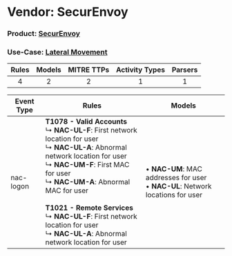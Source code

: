 Vendor: SecurEnvoy
==================
### Product: [SecurEnvoy](../ds_securenvoy_securenvoy.md)
### Use-Case: [Lateral Movement](../../../../UseCases/uc_lateral_movement.md)

| Rules | Models | MITRE TTPs | Activity Types | Parsers |
|:-----:|:------:|:----------:|:--------------:|:-------:|
|   4   |   2    |     2      |       1        |    1    |

| Event Type | Rules    | Models    |
| ---------- | ---- | ---- |
| nac-logon  | <b>T1078 - Valid Accounts</b><br> ↳ <b>NAC-UL-F</b>: First network location for user<br> ↳ <b>NAC-UL-A</b>: Abnormal network location for user<br> ↳ <b>NAC-UM-F</b>: First MAC for user<br> ↳ <b>NAC-UM-A</b>: Abnormal MAC for user<br><br><b>T1021 - Remote Services</b><br> ↳ <b>NAC-UL-F</b>: First network location for user<br> ↳ <b>NAC-UL-A</b>: Abnormal network location for user |  • <b>NAC-UM</b>: MAC addresses for user<br> • <b>NAC-UL</b>: Network locations for user |